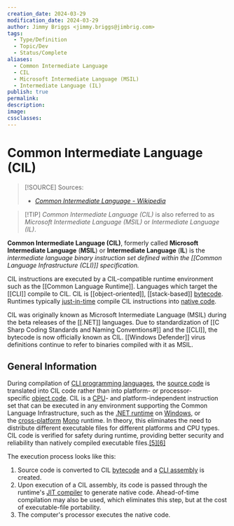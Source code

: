 ```yaml
---
creation_date: 2024-03-29
modification_date: 2024-03-29
author: Jimmy Briggs <jimmy.briggs@jimbrig.com>
tags:
  - Type/Definition
  - Topic/Dev
  - Status/Complete
aliases:
  - Common Intermediate Language
  - CIL
  - Microsoft Intermediate Language (MSIL)
  - Intermediate Language (IL)
publish: true
permalink:
description:
image:
cssclasses:
---
```


# Common Intermediate Language (CIL)

> [!SOURCE] Sources:
> - *[Common Intermediate Language - Wikipedia](https://en.wikipedia.org/wiki/Common_Intermediate_Language)*

> [!TIP] *Common Intermediate Language (CIL)* is also referred to as *Microsoft Intermediate Language (MSIL)* or *Intermediate Language (IL)*.

**Common Intermediate Language (CIL)**, formerly called **Microsoft Intermediate Language** (**MSIL**) or **Intermediate Language** (**IL**) is the *intermediate language binary instruction set defined within the [[Common Language Infrastructure (CLI)]] specification.*

CIL instructions are executed by a CIL-compatible runtime environment such as the [[Common Language Runtime]]. Languages which target the [[CLI]] compile to CIL. CIL is [[object-oriented]], [[stack-based]] [bytecode](https://en.wikipedia.org/wiki/Bytecode "Bytecode"). Runtimes typically [just-in-time](https://en.wikipedia.org/wiki/Just-in-time_compilation "Just-in-time compilation") compile CIL instructions into [native code](https://en.wikipedia.org/wiki/Native_code "Native code").

CIL was originally known as Microsoft Intermediate Language (MSIL) during the beta releases of the [[.NET]] languages. Due to standardization of [[C Sharp Coding Standards and Naming Conventions#]] and the [[CLI]], the bytecode is now officially known as CIL. [[Windows Defender]] virus definitions continue to refer to binaries compiled with it as MSIL.

## General Information

During compilation of [CLI programming languages](https://en.wikipedia.org/wiki/List_of_CLI_languages "List of CLI languages"), the [source code](https://en.wikipedia.org/wiki/Source_code "Source code") is translated into CIL code rather than into platform- or processor-specific [object code](https://en.wikipedia.org/wiki/Object_file "Object file"). CIL is a [CPU](https://en.wikipedia.org/wiki/CPU "CPU")- and platform-independent instruction set that can be executed in any environment supporting the Common Language Infrastructure, such as the [.NET runtime](https://en.wikipedia.org/wiki/Common_Language_Runtime "Common Language Runtime") on [Windows](https://en.wikipedia.org/wiki/Microsoft_Windows "Microsoft Windows"), or the [cross-platform](https://en.wikipedia.org/wiki/Cross-platform "Cross-platform") [Mono](https://en.wikipedia.org/wiki/Mono_(software) "Mono (software)") runtime. In theory, this eliminates the need to distribute different executable files for different platforms and CPU types. CIL code is verified for safety during runtime, providing better security and reliability than natively compiled executable files.[[5]](https://en.wikipedia.org/wiki/Common_Intermediate_Language#cite_note-5)[[6]](https://en.wikipedia.org/wiki/Common_Intermediate_Language#cite_note-6)

The execution process looks like this:

1. Source code is converted to CIL [bytecode](https://en.wikipedia.org/wiki/Bytecode "Bytecode") and a [CLI assembly](https://en.wikipedia.org/wiki/Assembly_(CLI) "Assembly (CLI)") is created.
2. Upon execution of a CIL assembly, its code is passed through the runtime's [JIT compiler](https://en.wikipedia.org/wiki/Just-in-time_compilation "Just-in-time compilation") to generate native code. Ahead-of-time compilation may also be used, which eliminates this step, but at the cost of executable-file portability.
3. The computer's processor executes the native code.
